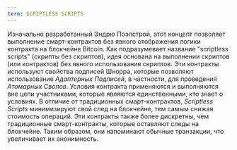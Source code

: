 ```yaml
---
term: SCRIPTLESS SCRIPTS
---
```


Изначально разработанный Эндрю Поэлстрой, этот концепт позволяет выполнение смарт-контрактов без явного отображения логики контракта на блокчейне Bitcoin. Как подразумевает название "scriptless scripts" (скрипты без скриптов), идея основана на выполнении скриптов (или контрактов) без явного использования скриптов. Эти контракты используют свойства подписей Шнорра, которые позволяют использование *Адаптерных Подписей*, в частности, для проведения *Атомарных Свопов*. Условия контракта применяются и выполняются вне цепи участниками, которые являются единственными, кто знает о условиях. В отличие от традиционных смарт-контрактов, *Scriptless Scripts* минимизируют свой след на блокчейне, тем самым снижая стоимость операций. Эти контракты также более дискретны, чем традиционные смарт-контракты, которые оставляют следы на блокчейне. Таким образом, они напоминают обычные транзакции, что увеличивает их анонимность.